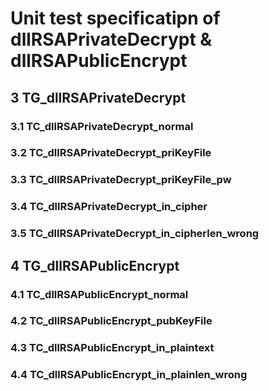 # Unit test specificatipn of dllRSAPrivateDecrypt & dllRSAPublicEncrypt

## 3 TG_dllRSAPrivateDecrypt
### 3.1 TC_dllRSAPrivateDecrypt_normal 

### 3.2 TC_dllRSAPrivateDecrypt_priKeyFile 

### 3.3 TC_dllRSAPrivateDecrypt_priKeyFile_pw 

### 3.4 TC_dllRSAPrivateDecrypt_in_cipher 

### 3.5 TC_dllRSAPrivateDecrypt_in_cipherlen_wrong 


## 4 TG_dllRSAPublicEncrypt
### 4.1 TC_dllRSAPublicEncrypt_normal 

### 4.2 TC_dllRSAPublicEncrypt_pubKeyFile

### 4.3 TC_dllRSAPublicEncrypt_in_plaintext 

### 4.4 TC_dllRSAPublicEncrypt_in_plainlen\_wrong 
